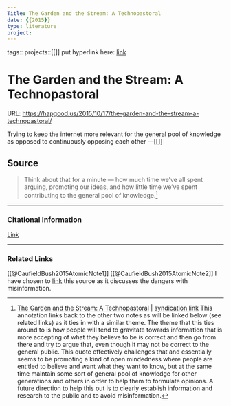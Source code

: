```yaml
---
Title: The Garden and the Stream: A Technopastoral 
date: {{2015}}
type: literature
project:
---
```

tags::
projects::[[]]
put hyperlink here: [link](https://hapgood.us/2015/10/17/the-garden-and-the-stream-a-technopastoral/) 
# The Garden and the Stream: A Technopastoral
URL: https://hapgood.us/2015/10/17/the-garden-and-the-stream-a-technopastoral/


Trying to keep the internet more relevant for the general pool of knowledge as opposed to continuously opposing each other
&mdash;[[]]

## Source 
> Think about that for a minute — how much time we’ve all spent arguing, promoting our ideas, and how little time we’ve spent contributing to the general pool of knowledge.[^1]

[^1]: [The Garden and the Stream: A Technopastoral](https://hapgood.us/2015/10/17/the-garden-and-the-stream-a-technopastoral/) | [syndication link](tk) 
This annotation links back to the other two notes as will be linked below (see related links) as it ties in with a similar theme. The theme that this ties around to is how people will tend to gravitate towards information that is more accepting of what they believe to be is correct and then go from there and try to argue that, even though it may not be correct to the general public. This quote effectively challenges that and essentially seems to be promoting a kind of open mindedness where people are entitled to believe and want what they want to know, but at the same time maintain some sort of general pool of knowledge for other generations and others in order to help them to formulate opinions. A future direction to help this out is to clearly establish information and research to the public and to avoid misinformation. 

---
### Citational Information

[Link](https://hapgood.us/2015/10/17/the-garden-and-the-stream-a-technopastoral/)

---

### Related Links
[[@CaufieldBush2015AtomicNote1]]
[[@CaufieldBush2015AtomicNote2]]
I have chosen to [link](https://www.cits.ucsb.edu/fake-news/danger-social) this source as it discusses the dangers with misinformation.